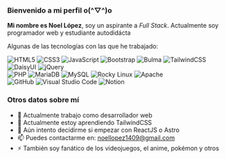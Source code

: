 ### Bienvenido a mi perfil o(^▽^)o


**Mi nombre es Noel López**, soy un aspirante a _Full Stack_. Actualmente soy programador web y estudiante autodidácta

Algunas de las tecnologías con las que he trabajado:

![HTML5](https://img.shields.io/badge/html5-%23E34F26.svg?style=Plastic&logo=html5&logoColor=white) 
![CSS3](https://img.shields.io/badge/css3-%231572B6.svg?style=Plastic&logo=css3&logoColor=white) 
![JavaScript](https://img.shields.io/badge/javascript-%23323330.svg?style=Plastic&logo=javascript&logoColor=%23F7DF1E) 
![Bootstrap](https://img.shields.io/badge/bootstrap-%238511FA.svg?style=Plastic&logo=bootstrap&logoColor=white)
![Bulma](https://img.shields.io/badge/bulma-00D0B1?style=Plastic&logo=bulma&logoColor=white)
![TailwindCSS](https://img.shields.io/badge/tailwindcss-%2338B2AC.svg?style=Plastic&logo=tailwind-css&logoColor=white)
![DaisyUI](https://img.shields.io/badge/daisyui-5A0EF8?style=Plastic&logo=daisyui&logoColor=white)
![jQuery](https://img.shields.io/badge/jquery-%230769AD.svg?style=Plastic&logo=jquery&logoColor=white)
<br>
![PHP](https://img.shields.io/badge/php-%23777BB4.svg?style=Plastic&logo=php&logoColor=white)
![MariaDB](https://img.shields.io/badge/MariaDB-003545?style=Plastic&logo=mariadb&logoColor=white)
![MySQL](https://img.shields.io/badge/mysql-4479A1.svg?style=Plastic&logo=mysql&logoColor=white)
![Rocky Linux](https://img.shields.io/badge/-Rocky%20Linux-%2310B981?style=Plastic&logo=rockylinux&logoColor=white)
![Apache](https://img.shields.io/badge/apache-%23D42029.svg?style=Plastic&logo=apache&logoColor=white)
<br>
![GitHub](https://img.shields.io/badge/github-%23121011.svg?style=Plastic&logo=github&logoColor=white)
![Visual Studio Code](https://img.shields.io/badge/Visual%20Studio%20Code-0078d7.svg?style=Plastic&logo=visual-studio-code&logoColor=white)
![Notion](https://img.shields.io/badge/Notion-%23000000.svg?style=Plastic&logo=notion&logoColor=white) 

### Otros datos sobre mí
- 🔭 Actualmente trabajo como desarrollador web
- 🌱 Actualmente estoy aprendiendo TailwindCSS
- 🤔 Aún intento decidirme si empezar con ReactJS o Astro
- 📫 Puedes contactarme en: [noellopez1409@gmail.com](mailto:noellopez1409@gmail.com)
- ⚡ También soy fanático de los videojuegos, el anime, pokémon y otros

